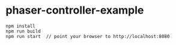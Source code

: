 # phaser-controller-example

	npm install
	npm run build
	npm run start  // point your browser to http://localhost:8080

